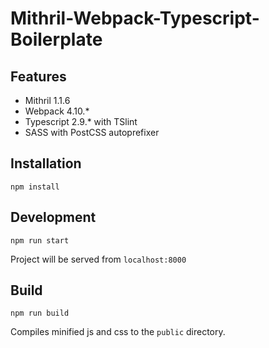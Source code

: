 # Mithril-Webpack-Typescript-Boilerplate

## Features
- Mithril 1.1.6
- Webpack 4.10.*
- Typescript 2.9.* with TSlint
- SASS with PostCSS autoprefixer

## Installation

```npm install```

## Development

```npm run start```

Project will be served from `localhost:8000`

## Build

```npm run build```

Compiles minified js and css to the `public` directory.
